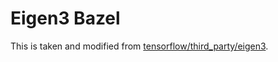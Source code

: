 # Eigen3 Bazel

This is taken and modified from [tensorflow/third_party/eigen3](https://github.com/tensorflow/tensorflow/tree/9e3b0b661e7e7672f80186a34d551e217c0a4a24/third_party/eigen3).
